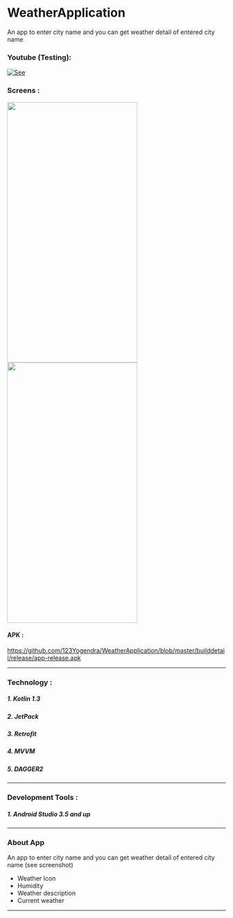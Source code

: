 # WeatherApplication

An app to enter city name and you can get weather detail of entered city name 


### Youtube (Testing): 
[![See](https://img.youtube.com/vi/R9tNUklBe9A/0.jpg)](https://www.youtube.com/watch?v=R9tNUklBe9A)


### Screens : 
<img src="https://github.com/123Yogendra/WeatherApplication/blob/master/screens/screen_1.png" height="600" width="300">
<img src="https://github.com/123Yogendra/WeatherApplication/blob/master/screens/screen_2.png" height="600" width="300">


#### APK :

https://github.com/123Yogendra/WeatherApplication/blob/master/builddetail/release/app-release.apk




-------------------------------------------------

### Technology :
##### 1. Kotlin 1.3
##### 2. JetPack
##### 3. Retrofit
##### 4. MVVM
##### 5. DAGGER2

-------------------------------------------------

### Development Tools : 
##### 1. Android Studio 3.5 and up

-------------------------------------------------

### About App

An app to enter city name and you can get weather detail of entered city name (see screenshot)

- Weather Icon
- Humidity
- Weather description
- Current weather

-------------------------------------------------



